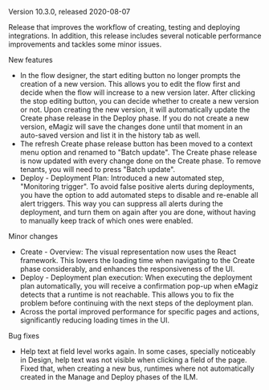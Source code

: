 Version 10.3.0, released 2020-08-07

Release that improves the workflow of creating, testing and deploying integrations. In addition, this release includes several noticable performance improvements and tackles some minor issues.

New features
- In the flow designer, the start editing button no longer prompts the creation of a new version. This allows you to edit the flow first and decide when the flow will increase to a new version later. After clicking the stop editing button, you can decide whether to create a new version or not. Upon creating the new version, it will automatically update the Create phase release in the Deploy phase.  If you do not create a new version, eMagiz will save the changes done until that moment in an auto-saved version and list it in the history tab as well.
- The refresh Create phase release button has been moved to a context menu option and renamed to "Batch update". The Create phase release is now updated with every change done on the Create phase. To remove tenants, you will need to press "Batch update".
- Deploy - Deployment Plan: Introduced a new automated step, "Monitoring trigger". To avoid false positive alerts during deployments, you have the option to add automated steps to disable and re-enable all alert triggers. This way you can suppress all alerts during the deployment, and turn them on again after you are done, without having to manually keep track of which ones were enabled.

Minor changes
- Create - Overview: The visual representation now uses the React framework. This lowers the loading time when navigating to the Create phase considerably, and enhances the responsiveness of the UI.
- Deploy - Deployment plan execution: When executing the deployment plan automatically, you will receive a confirmation pop-up when eMagiz detects that a runtime is not reachable. This allows you to fix the problem before continuing with the next steps of the deployment plan.
- Across the portal improved performance for specific pages and actions, significantly reducing loading times in the UI.

Bug fixes
- Help text at field level works again. In some cases, specially noticeably in Design, help text was not visible when clicking a field of the page.
Fixed that, when creating a new bus, runtimes where not automatically created in the Manage and Deploy phases of the ILM.
